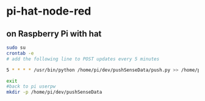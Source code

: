 # pi-hat-node-red



## on Raspberry Pi with hat
```sh
sudo su
crontab -e
# add the following line to POST updates every 5 minutes

5 * * * * /usr/bin/python /home/pi/dev/pushSenseData/push.py >> /home/pi/sense.log 2>&1

exit
#back to pi userpw
mkdir -p /home/pi/dev/pushSenseData

```

